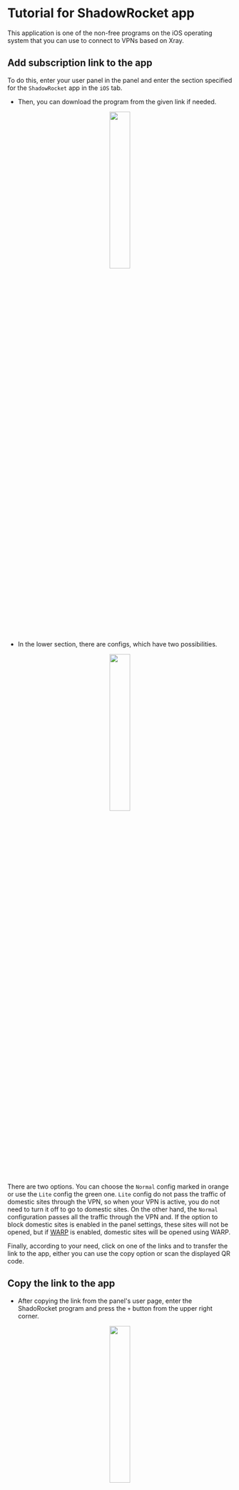 

# Tutorial for ShadowRocket app
This application is one of the non-free programs on the iOS operating system that you can use to connect to VPNs based on Xray.

## Add subscription link to the app
To do this, enter your user panel in the panel and enter the section specified for the `ShadowRocket` app in the `iOS` tab.
- Then, you can download the program from the given link if needed.

<div align=center markdown=1>
<img width=30% src="https://github.com/hiddify/hiddify-config/assets/125398461/24520888-2489-499d-b0a4-46c297e9f83f" />
</div>

- In the lower section, there are configs, which have two possibilities.



<div align=center markdown=1>
<img width=30% src="https://github.com/hiddify/hiddify-config/assets/125398461/61500b2d-2947-493e-8a9d-3d8f48cb5e7a" />
</div>

There are two options. You can choose the `Normal` config marked in orange or use the `Lite` config the green one. `Lite` config do not pass the traffic of domestic sites through the VPN, so when your VPN is active, you do not need to turn it off to go to domestic sites. On the other hand, the `Normal` configuration passes all the traffic through the VPN and. If the option to block domestic sites is enabled in the panel settings, these sites will not be opened, but if [WARP](/manager/wiki/How-to-activate-WARP-on-the-Hiddify-panel) is enabled, domestic sites will be opened using WARP.

Finally, according to your need, click on one of the links and to transfer the link to the app, either you can use the copy option or scan the displayed QR code.

## Copy the link to the app
- After copying the link from the panel's user page, enter the ShadoRocket program and press the `+` button from the upper right corner.


<div align=center markdown=1>
<img width=30% src="https://github.com/hiddify/hiddify-config/assets/125398461/d116347f-31bc-4ca9-a1fc-bdb9364e5e74" />
</div>

- Then, on the page that opens, set the `Type` to `Subscribe`, and then copy the link in the `URL` field and click `Save`. By saving this link, all connections will be loaded in the program.


<div align=center markdown=1>
<img width=30% src="https://github.com/hiddify/hiddify-config/assets/125398461/c087970e-aebc-479d-8b8a-bc54a78cc7f8" />
</div>

## Add link via QR code
- To do this, click on the scanner button on the main page as shown below.

<div align=center markdown=1>
<img width=30% src="https://github.com/hiddify/hiddify-config/assets/125398461/cee3abfe-db05-4e2c-925d-fa57010d3465" />
</div>


- Then scan the QR Code on the user page. Connections will be added to the app.

## Config test
To test connections, just click on Connectivity Test on the main page of the program.

<div align=center markdown=1>
<img width=30% src="https://github.com/hiddify/hiddify-config/assets/125398461/49a37a3c-b1f7-48ba-91e2-0a4ac7dc3e5f" />
</div>

If you want to test the configurations more realistically, go to `Settings` in the lower menus and then set `Test Method` to `Connect`. Now, if you take a test, more real results will be shown.

<div align=center markdown=1><img width=30% src="https://github.com/hiddify/hiddify-config/assets/125398461/8760fd19-9056-4c0c-a4a0-aeebd728656f" />
</div>


## Update of subscription and configs
If you want to test the configurations more realistically, go to Settings in the lower menus and then set Test Method to Connect. Now, if you take a test, more real results will be shown.


<div align=center markdown=1>
<img width=30% src="https://github.com/hiddify/hiddify-config/assets/125398461/0878e805-a24e-4f19-831a-f526b475db4a" />
</div>


## Subscribe settings
In the `Settings` menu, select the `Subscribe` option at the bottom.


## Automatic update when opening the app
For this, select `Update` on Open in `Subscribe`.


<div align=center markdown=1>
<img width=30% src="https://github.com/hiddify/hiddify-config/assets/125398461/aeb08d16-20d3-424e-8c6d-7d13f06aeb8d" />
</div>


## Automatic update
Turn on the `Auto Background Update` option to automatically update the links at specified time intervals.

<div align=center markdown=1>
<img width=30% src="https://github.com/hiddify/hiddify-config/assets/125398461/97540ef0-399f-4260-85a1-af0c0594533b" />
</div>


## Sort by ping result
If you want to sort the configurations based on the result of the ping test, select the `Sort by ping` option.


<div align=center markdown=1>
<img width=30% src="https://github.com/hiddify/hiddify-config/assets/125398461/afeb9a4d-a12f-49f1-aca7-f5eae5c6bed2" />
</div>


## Prevent IP leakage
To do this, activate the `Disable STUN` option in `Settings` and in the `UDP` section.


<div align=center markdown=1>
<img width=30% src="https://github.com/hiddify/hiddify-config/assets/125398461/3bd81556-4119-4659-8db7-0826bbdbd6ee" />
</div>



## Fix sound problem in some programs
Sometimes it may have happened to you that the sound does not play in some programs like Club House. To fix this problem, you can enter `TCP` from `Settings` and then change your `Fingerprint`.

<div align=center markdown=1>
<img width=30% src="https://github.com/hiddify/hiddify-config/assets/125398461/fe7a7a27-016c-45b9-92b5-2e9427ba165a" />
</div>




## Activate the app shortcut
Enter the `Shortcuts` section from `Settings`. Here, you can set a voice command for different applications, using that voice command, the desired function will be executed, for example, the program will be executed, and so on.

## Activate Killer Switch
For this, enter the `On Demand` section in `Settings`.


<div align=center markdown=1>
<img width=30% src="https://github.com/hiddify/hiddify-config/assets/125398461/af641742-dc91-468e-9135-78de911e6703" />
</div>



#### Always On
By turning this option on, your VPN will always be on.

#### On Demand
By turning on this option, when your internet is interrupted, ShadoRoket will disconnect your entire internet to prevent your original IP from being revealed.

#### Disconnect on Sleep
If you enable this option, the VPN will be disconnected after the phone goes to sleep mode.

## Share connection with other devices
Suppose you have a device that cannot install a VPN and needs to be connected to the free Internet. For this, you can use the connection sharing option in ShadRocket. Enter the `Proxy` section in the `Settings` menu and select `Proxy Share`. If you enable the Enable Share option, your VPN will be shared on the specified IP and port.

<div align=center markdown=1>
<img width=30% src="https://github.com/hiddify/hiddify-config/assets/125398461/d764b726-6ddd-4a5a-aa76-f9ad8165e4f1" />
</div>




To use on another device that is in the same network as your phone, you can enter its proxy settings and enter the IP and port. This device will connect to the free internet without installing any VPN.

## Create load balance
Holding your finger on the home screen and sliding down opens the app's hidden menu.

<div align=center markdown=1>
<img width=30% src="https://github.com/hiddify/hiddify-config/assets/125398461/59872f56-e9ff-4c50-85a0-65ccd488e704" />
</div>



Press the `+` button to create a load balance.

<div align=center markdown=1>
<img width=30% src="https://github.com/hiddify/hiddify-config/assets/125398461/b67bc883-e643-465c-85dc-e6eeb719723c" />
</div>






Give a desired name and set the `Type` to `load-balance`. Then, from the `Policy` section, select the configurations that have better ping or even all configurations. In the `Interval` section, you can specify the time between load balance connection tests. In the `Timeout` section, you can also specify the length of time a connection remains disconnected and is still considered valid. But if it's the first time you set this part, you can set the timer settings to default for now. Finally, save.

<div align=center markdown=1>
<img width=30% src="https://github.com/hiddify/hiddify-config/assets/125398461/be6e132b-d9d4-45ff-ab8a-94b72d764139" />
</div>


Now click on the created load balancer and tap `Test`. With this, the load balance test is performed and its connection is established. By turning ShadowRocket on or off, load balance is also turned on or off.


<div align=center markdown=1>
<img width=30% src="https://github.com/hiddify/hiddify-config/assets/125398461/819da751-8a46-4ab3-88e2-00a5e0b3f724" />
</div>


## Fixed the problem of some sites not opening

If some sites or applications do not open for you or Telegram gifs do not open, make the following settings to fix it.

* Go to the `Settings` menu.

* Enter the `TCP` section.

* Set `TLS` to `Network`.

* Set `Fingerprint` to `Safari15_5`.

* Set `Max Read Length` to `16384`.

* Then go to `Home`.

* Set `Global Routing` to `Proxy`.